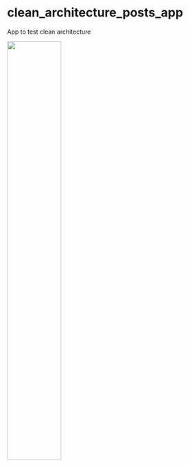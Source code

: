 # clean_architecture_posts_app

 App to test clean architecture

 [<img src = "https://github.com/AdhamAlgohary/clean_architecture_posts_app/assets/164276980/650a72fa-6585-407e-a46c-a5ea2366cacc" width="50%">](https://www.youtube.com/watch?v=RoEwKgeR6-k)



